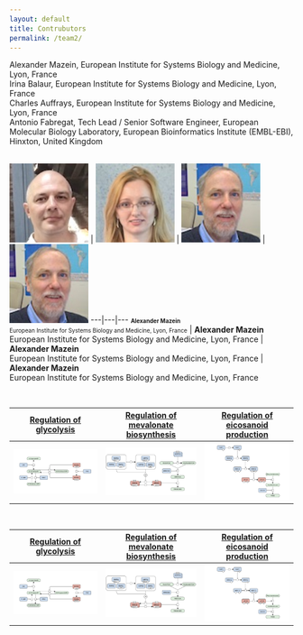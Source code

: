 ```yaml
---
layout: default
title: Contrubutors
permalink: /team2/
---
```


Alexander Mazein, European Institute for Systems Biology and Medicine, Lyon, France  
Irina Balaur, European Institute for Systems Biology and Medicine, Lyon, France  
Charles Auffrays, European Institute for Systems Biology and Medicine, Lyon, France  
Antonio Fabregat, Tech Lead / Senior Software Engineer, European Molecular Biology Laboratory, European Bioinformatics Institute (EMBL-EBI), Hinxton, United Kingdom  
<br />

<a href="/glycolysis/"><img src="/images/team/AlexanderMazein.jpg" width="140"/></a> | <a href="/mevalonate/"><img src="/images/team/IrinaBalaur.jpg" width="140"/></a> | <a href="/eicosanoids/"><img src="/images/team/CharlesAuffray.jpg" width="140"/></a> | <a href="/eicosanoids/"><img src="/images/team/CharlesAuffray.jpg" width="140"/></a>
---|---|---
<font size="1"><strong>Alexander Mazein</strong><br />European Institute for Systems Biology and Medicine, Lyon, France</font> | <strong>Alexander Mazein</strong><br />European Institute for Systems Biology and Medicine, Lyon, France | <strong>Alexander Mazein</strong><br />European Institute for Systems Biology and Medicine, Lyon, France | <strong>Alexander Mazein</strong><br />European Institute for Systems Biology and Medicine, Lyon, France

<br />

<a href="/glycolysis/">Regulation of glycolysis</a> | <a href="/mevalonate/">Regulation of mevalonate biosynthesis</a> | <a href="/eicosanoids/">Regulation of eicosanoid production</a> 
---|---|---
<a href="/glycolysis/"><img src="/images/figure01v04.png"/></a> | <a href="/mevalonate/"><img src="/images/figure03v04.png"/></a> | <a href="/eicosanoids/"><img src="/images/figure02v04.png"/></a>

<br />

<a href="/glycolysis/">Regulation of glycolysis</a> | <a href="/mevalonate/">Regulation of mevalonate biosynthesis</a> | <a href="/eicosanoids/">Regulation of eicosanoid production</a> 
---|---|---
<a href="/glycolysis/"><img src="/images/figure01v04.png"/></a> | <a href="/mevalonate/"><img src="/images/figure03v04.png"/></a> | <a href="/eicosanoids/"><img src="/images/figure02v04.png"/></a>
